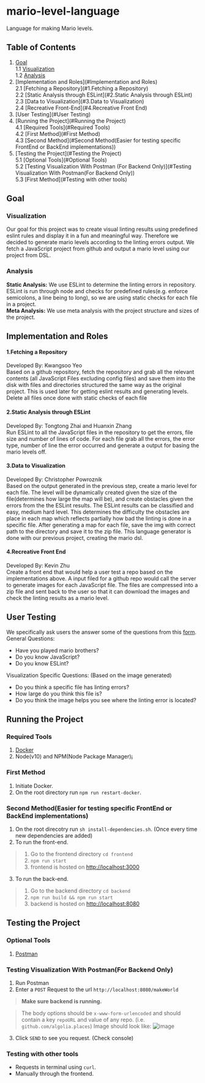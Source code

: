 # mario-level-language
Language for making Mario levels.

## Table of Contents
1. [Goal](#Goal)
<br/> 1.1 [Visualization](#Visualization)
<br/> 1.2 [Analysis](#Analysis)
2. [Implementation and Roles](#Implementation and Roles)
<br/> 2.1 [Fetching a Repository](#1.Fetching a Repository)
<br/> 2.2 [Static Analysis through ESLint](#2.Static Analysis through ESLint)
<br/> 2.3 [Data to Visualization](#3.Data to Visualization)
<br/> 2.4 [Recreative Front-End](#4.Recreative Front End)
3. [User Testing](#User Testing)
4. [Running the Project](#Running the Project)
<br/> 4.1 [Required Tools](#Required Tools)
<br/> 4.2 [First Method](#First Method)
<br/> 4.3 [Second Method](#Second Method(Easier for testing specific FrontEnd or BackEnd implementations))
5. [Testing the Project](#Testing the Project)
<br/> 5.1 [Optional Tools](#Optional Tools)
<br/> 5.2 [Testing Visualization With Postman (For Backend Only)](#Testing Visualization With Postman(For Backend Only))
<br/> 5.3 [First Method](#Testing with other tools)


## Goal
### Visualization
Our goal for this project was to create visual linting results using predefined eslint rules and display it in a fun and meaningful way. Therefore we decided to generate mario levels according to the linting errors output.
We fetch a JavaScript project from github and output a mario level using our project from DSL.

### Analysis
**Static Analysis:** We use ESLint to determine the linting errors in repository. ESLint is run through node and checks
for predefined rules(e.g. enforce semicolons, a line being to long), so we are using static checks for each file in a project.
<br/>
**Meta Analysis:** We use meta analysis with the project structure and sizes of the project.

## Implementation and Roles
#### 1.Fetching a Repository
Developed By: Kwangsoo Yeo<br/>
Based on a github repository, fetch the repository and grab all the relevant contents (all JavaScript Files excluding config files) and save them into the disk
with files and directories structured the same way as the original project. This is used later for getting
eslint results and generating levels. Delete all files once done with static checks of each file

#### 2.Static Analysis through ESLint
Developed By: Tongtong Zhai and Huanxin Zhang<br/>
Run ESLint to all the JavaScript files in the repository to get the errors, file size and number of lines of code.
For each file grab all the errors, the error type, number of line the error occurred and generate a output for basing the
mario levels off.

#### 3.Data to Visualization
Developed By: Christopher Powroznik<br/>
Based on the output generated in the previous step, create a mario level for each file. The level will be dynamically created
given the size of the file(determines how large the map will be), and create obstacles given the errors from the the ESLint
results. The ESLint results can be classified and easy, medium hard level.  This determines the difficulty the obstacles are place
in each map which reflects partially how bad the linting is done in a specific file. 
After generating a map for each file, save the img with correct path to the directory and save it to the zip file.
This language generator is done with our previous project, creating the mario dsl.

#### 4.Recreative Front End
Developed By: Kevin Zhu<br/>
Create a front end that would help a user test a repo based on the implementations above. A input filed for a github repo
would call the server to generate images for each JavaScript file. The files are compressed into a zip file and
sent back to the user so that it can download the images and check the linting results as a mario level.

## User Testing
We specifically ask users the answer some of the questions from this [form](https://docs.google.com/forms/d/e/1FAIpQLSd15hrHZnZCIOzTQCN85aCNxdyv25kwa7U-oivkR48-tw60kw/viewform). 
<br/>
General Questions:
- Have you played mario brothers?
- Do you know JavaScript?
- Do you know ESLint?

Visualization Specific Questions: (Based on the image generated)
- Do you think a specific file has linting errors?
- How large do you think this file is?
- Do you think the image helps you see where the linting error is located?

## Running the Project
### Required Tools
1. [Docker](https://www.docker.com/products/docker-desktop)
2. Node(v10) and NPM(Node Package Manager)¡

### First Method
1. Initiate Docker.
2. On the root directory run `npm run restart-docker`.

### Second Method(Easier for testing specific FrontEnd or BackEnd implementations)
1. On the root direcotry run `sh install-dependencies.sh`. (Once every time new dependencies are added)
2. To run the front-end.
>1. Go to the frontend directory `cd frontend`
>2. `npm run start`
>3. frontend is hosted on [http://localhost:3000](http://localhost:3000)
3. To run the back-end.
>1. Go to the backend directory `cd backend`
>2. `npm run build && npm run start`
>3. backend is hosted on [http://localhost:8080](http://localhost:8080)

## Testing the Project

### Optional Tools
1. [Postman](https://www.getpostman.com/downloads/)

### Testing Visualization With Postman(For Backend Only)
1. Run Postman
2. Enter a `POST` Request to the url `http://localhost:8080/makeWorld`
> **Make sure backend is running.**

> The body options should be `x-www-form-urlencoded` and should contain a key `repoURL` and value of any repo. (i.e. `github.com/algolia.places`)
> Image should look like: 
> ![image](https://lh3.googleusercontent.com/nMfj9BUbes7T5DOXwhXAAdbinrUoIUckE1aErHF0IaguquET8sNm7hZLmSm_VJMV39aGjUD8xOoueGIHNhAWF9vlliZLLUeFXUgPvXif3amr2D3lgDApV_kGGkOGTN_IL9YjGSRveW1hhF7hxDsGnGplJfJWeryx_WIkcRSMIZ57bIeP83s6DPywazvOGvoRqryLUV26TYXxOsiG9lQORrVAlU5hnQtN2ux-08MQV3qYNodFyA29_fMsOCj9sCKjQdw-3nZN-I7idaGeS5cvy8Gvi1jjFrkd1R79QziP-n8eMa-7Y-gMKNmJ8UeA5HQtC_Nt1lhHbX6GZZP6GOqshjkTtzJOcWreNXARbniLoALlzEh5O2uK7uT9iq4eTjGhRDHV3Xal5OzUe0xOytCR7IWWC83WGUYNFxxodcIvkDFTuYNAr3SZgGDAmxNPIABmNLKzQxsao3CQyl8EHIIFDwbwsOmJAKe-mYw7vg7H8c78Hj-qhEcuWZDwJXJzOiyz1iX0McX4mjY5YVtPpgPodasVLOXCP7H5nqUtsV5Rc0yH9nxiqmiVbk3NlaDk6Jz-D6wIS2BYv-sNA1Up4k3OdCdbceKxz1xMlROK1l5bcL0gQnZ259d9z7MJ7CZO1NYvrjFn_mb-Qfpqg7ndlASSTtQ6N0uGSmA2H-XaeiI0J3xWqmEGclVFGE8=w1984-h1246-no)
3. Click `SEND` to see you request. (Check console)

### Testing with other tools
- Requests in terminal using `curl`.
- Manually through the frontend.
